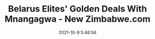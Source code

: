 ---
"title": "Belarus Elites' Golden Deals With Mnangagwa - New Zimbabwe.com"
"date": "2021-10-9 5:46:56"
"feed_name": "GOOGLENEWSMINING"
"feed_website": "https://news.google.com/search?q=mining%2Bincident&hl=en-US&gl=US&ceid=US:en"
"feed_rss": "https://news.google.com/rss/search?q=mining%2Bincident&hl=en-US&gl=US&ceid=US:en"
"link": "https://www.newzimbabwe.com/belarus-elites-golden-deals-with-mnangagwa/"
"source": "{'href': 'https://www.newzimbabwe.com', 'title': 'New Zimbabwe.com'}"
"file": "_posts/2021-1-1-f2faaf1f2526346d5e8e15540377334e3e6d5c7b.md"
"accident": "0"
"drilling": "0"
"dead": "0"
"injured": "0"
"arrested": "0"
"place": "unknown place"
"where": "unknown site"
"causes": "unknown"
"place_uri": "unknown place"
---